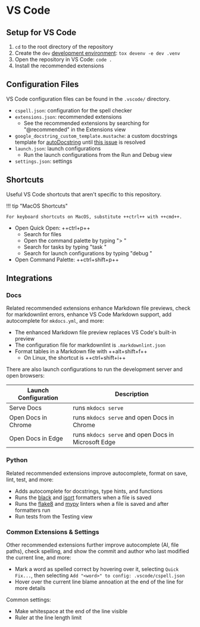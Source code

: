# VS Code

## Setup for VS Code

1. `cd` to the root directory of the repository
2. Create the `dev` [development environment](./contributing.md#tox-development-environments):
   `tox devenv -e dev .venv`
3. Open the repository in VS Code: `code .`
4. Install the recommended extensions

## Configuration Files

VS Code configuration files can be found in the `.vscode/` directory.

- `cspell.json`: configuration for the spell checker
- `extensions.json`: recommended extensions
    - See the recommended extensions by searching for "@recommended" in the Extensions view
- `google_docstring_custom_template.mustache`: a custom docstrings template for
  [autoDocstring](https://marketplace.visualstudio.com/items?itemName=njpwerner.autodocstring)
  until [this issue](https://github.com/NilsJPWerner/autoDocstring/issues/232) is resolved
- `launch.json`: launch configurations
    - Run the launch configurations from the Run and Debug view
- `settings.json`: settings

## Shortcuts

Useful VS Code shortcuts that aren't specific to this repository.

!!! tip "MacOS Shortcuts"

    For keyboard shortcuts on MacOS, substitute ++ctrl++ with ++cmd++.

- Open Quick Open: ++ctrl+p++
    - Search for files
    - Open the command palette by typing "> "
    - Search for tasks by typing "task "
    - Search for launch configurations by typing "debug "
- Open Command Palette: ++ctrl+shift+p++

## Integrations

### Docs

Related recommended extensions enhance Markdown file previews, check for markdownlint errors,
enhance VS Code Markdown support, add autocomplete for `mkdocs.yml`, and more:

- The enhanced Markdown file preview replaces VS Code's built-in preview
- The configuration file for markdownlint is `.markdownlint.json`
- Format tables in a Markdown file with ++alt+shift+f++
    - On Linux, the shortcut is ++ctrl+shift+i++

There are also launch configurations to run the development server and open browsers:

| Launch Configuration | Description                                         |
| -------------------- | --------------------------------------------------- |
| Serve Docs           | runs `mkdocs serve`                                 |
| Open Docs in Chrome  | runs `mkdocs serve` and open Docs in Chrome         |
| Open Docs in Edge    | runs `mkdocs serve` and open Docs in Microsoft Edge |

### Python

Related recommended extensions improve autocomplete, format on save, lint, test, and more:

- Adds autocomplete for docstrings, type hints, and functions
- Runs the [black](https://pypi.org/project/black/) and [isort](https://pypi.org/project/isort/)
  formatters when a file is saved
- Runs the [flake8](https://pypi.org/project/flake8/) and [mypy](https://pypi.org/project/mypy/)
  linters when a file is saved and after formatters run
- Run tests from the Testing view

### Common Extensions & Settings

Other recommended extensions further improve autocomplete (AI, file paths), check spelling,
and show the commit and author who last modified the current line, and more:

- Mark a word as spelled correct by hovering over it, selecting `Quick Fix...`,
  then selecting `Add "<word>" to config: .vscode/cspell.json`
- Hover over the current line blame annoation at the end of the line for more details

Common settings:

- Make whitespace at the end of the line visible
- Ruler at the line length limit
